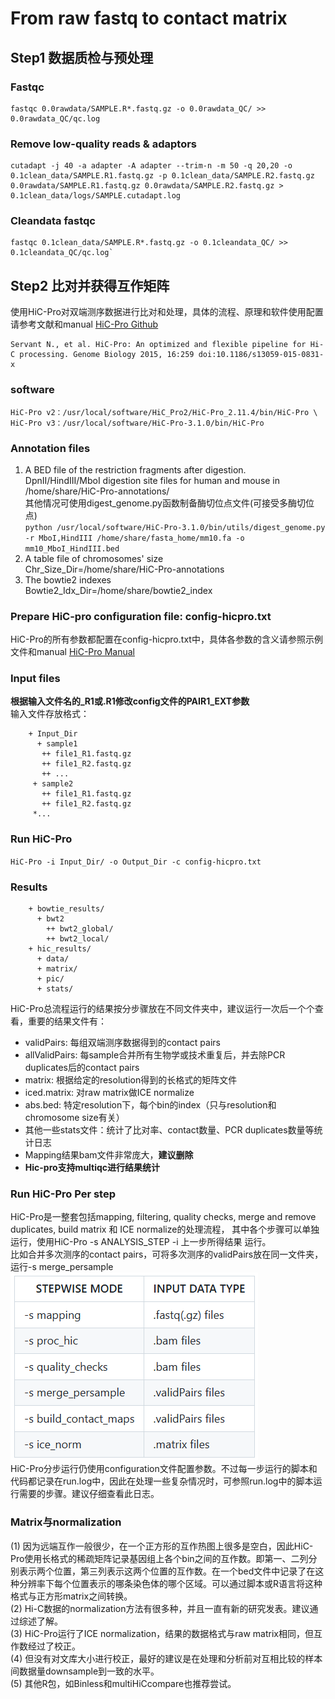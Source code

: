 # From raw fastq to contact matrix
## Step1 数据质检与预处理 
### Fastqc
```
fastqc 0.0rawdata/SAMPLE.R*.fastq.gz -o 0.0rawdata_QC/ >> 0.0rawdata_QC/qc.log
```
### Remove low-quality reads & adaptors
```
cutadapt -j 40 -a adapter -A adapter --trim-n -m 50 -q 20,20 -o 0.1clean_data/SAMPLE.R1.fastq.gz -p 0.1clean_data/SAMPLE.R2.fastq.gz 
0.0rawdata/SAMPLE.R1.fastq.gz 0.0rawdata/SAMPLE.R2.fastq.gz > 0.1clean_data/logs/SAMPLE.cutadapt.log
```
### Cleandata fastqc
```
fastqc 0.1clean_data/SAMPLE.R*.fastq.gz -o 0.1cleandata_QC/ >> 0.1cleandata_QC/qc.log`
```

## Step2 比对并获得互作矩阵
使用HiC-Pro对双端测序数据进行比对和处理，具体的流程、原理和软件使用配置请参考文献和manual [HiC-Pro Github](https://github.com/nservant/HiC-Pro)
```
Servant N., et al. HiC-Pro: An optimized and flexible pipeline for Hi-C processing. Genome Biology 2015, 16:259 doi:10.1186/s13059-015-0831-x 
```

### software
```
HiC-Pro v2：/usr/local/software/HiC_Pro2/HiC-Pro_2.11.4/bin/HiC-Pro \
HiC-Pro v3：/usr/local/software/HiC-Pro-3.1.0/bin/HiC-Pro 
```
### Annotation files
1. A BED file of the restriction fragments after digestion.\
DpnII/HindIII/MboI digestion site files for human and mouse in /home/share/HiC-Pro-annotations/ \
其他情况可使用digest_genome.py函数制备酶切位点文件(可接受多酶切位点)\
`python /usr/local/software/HiC-Pro-3.1.0/bin/utils/digest_genome.py -r MboI,HindIII /home/share/fasta_home/mm10.fa -o mm10_MboI_HindIII.bed`
2. A table file of chromosomes' size \
Chr_Size_Dir=/home/share/HiC-Pro-annotations
3. The bowtie2 indexes \
Bowtie2_Idx_Dir=/home/share/bowtie2_index
### Prepare HiC-pro configuration file: config-hicpro.txt
HiC-Pro的所有参数都配置在config-hicpro.txt中，具体各参数的含义请参照示例文件和manual [HiC-Pro Manual](https://github.com/nservant/HiC-Pro/blob/master/doc/MANUAL.md)
### Input files
**根据输入文件名的_R1或.R1修改config文件的PAIR1_EXT参数** \
输入文件存放格式：
~~~
    + Input_Dir
      + sample1
       ++ file1_R1.fastq.gz
       ++ file1_R2.fastq.gz
       ++ ...
     + sample2
       ++ file1_R1.fastq.gz
       ++ file1_R2.fastq.gz
     *...
~~~
### Run HiC-Pro
`HiC-Pro -i Input_Dir/ -o Output_Dir -c config-hicpro.txt` 
### Results
~~~
    + bowtie_results/
      + bwt2
        ++ bwt2_global/ 
        ++ bwt2_local/ 
    + hic_results/
      + data/ 
      + matrix/ 
      + pic/
      + stats/
~~~
HiC-Pro总流程运行的结果按分步骤放在不同文件夹中，建议运行一次后一个个查看，重要的结果文件有：
+ validPairs: 每组双端测序数据得到的contact pairs
+ allValidPairs: 每sample合并所有生物学或技术重复后，并去除PCR duplicates后的contact pairs
+ matrix: 根据给定的resolution得到的长格式的矩阵文件
+ iced.matrix: 对raw matrix做ICE normalize
+ abs.bed: 特定resolution下，每个bin的index（只与resolution和chromosome size有关）
+ 其他一些stats文件：统计了比对率、contact数量、PCR duplicates数量等统计日志
+ Mapping结果bam文件非常庞大，**建议删除**
+ **Hic-pro支持multiqc进行结果统计**
### Run HiC-Pro Per step
HiC-Pro是一整套包括mapping, filtering, quality checks, merge and remove duplicates, build matrix 和 ICE normalize的处理流程，
其中各个步骤可以单独运行，使用HiC-Pro -s ANALYSIS_STEP -i 上一步所得结果 运行。\
比如合并多次测序的contact pairs，可将多次测序的validPairs放在同一文件夹，运行-s merge_persample \
![本地图片](./pics/hicpro_steps.png) \
HiC-Pro分步运行仍使用configuration文件配置参数。不过每一步运行的脚本和代码都记录在run.log中，因此在处理一些复杂情况时，可参照run.log中的脚本运行需要的步骤。建议仔细查看此日志。
### Matrix与normalization
(1) 因为远端互作一般很少，在一个正方形的互作热图上很多是空白，因此HiC-Pro使用长格式的稀疏矩阵记录基因组上各个bin之间的互作数。即第一、二列分别表示两个位置，第三列表示这两个位置的互作数。在一个bed文件中记录了在这种分辨率下每个位置表示的哪条染色体的哪个区域。可以通过脚本或R语言将这种格式与正方形matrix之间转换。\
(2) Hi-C数据的normalization方法有很多种，并且一直有新的研究发表。建议通过综述了解。\
(3) HiC-Pro运行了ICE normalization，结果的数据格式与raw matrix相同，但互作数经过了校正。\
(4) 但没有对文库大小进行校正，最好的建议是在处理和分析前对互相比较的样本间数据量downsample到一致的水平。\
(5) 其他R包，如Binless和multiHiCcompare也推荐尝试。
